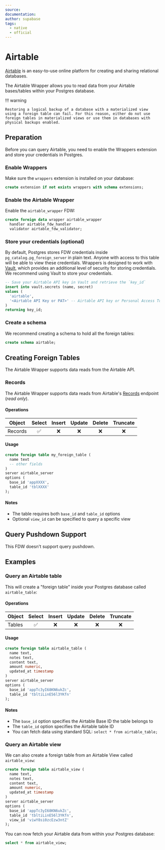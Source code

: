 ```yaml
---
source:
documentation:
author: supabase
tags:
  - native
  - official
---
```


# Airtable

[Airtable](https://www.airtable.com) is an easy-to-use online platform for creating and sharing relational databases.

The Airtable Wrapper allows you to read data from your Airtable bases/tables within your Postgres database.

!!! warning

    Restoring a logical backup of a database with a materialized view using a foreign table can fail. For this reason, either do not use foreign tables in materialized views or use them in databases with physical backups enabled.

## Preparation

Before you can query Airtable, you need to enable the Wrappers extension and store your credentials in Postgres.

### Enable Wrappers

Make sure the `wrappers` extension is installed on your database:

```sql
create extension if not exists wrappers with schema extensions;
```

### Enable the Airtable Wrapper

Enable the `airtable_wrapper` FDW:

```sql
create foreign data wrapper airtable_wrapper
  handler airtable_fdw_handler
  validator airtable_fdw_validator;
```

### Store your credentials (optional)

By default, Postgres stores FDW credentials inside `pg_catalog.pg_foreign_server` in plain text. Anyone with access to this table will be able to view these credentials. Wrappers is designed to work with [Vault](https://supabase.com/docs/guides/database/vault), which provides an additional level of security for storing credentials. We recommend using Vault to store your credentials.

```sql
-- Save your Airtable API key in Vault and retrieve the `key_id`
insert into vault.secrets (name, secret)
values (
  'airtable',
  '<Airtable API Key or PAT>' -- Airtable API key or Personal Access Token (PAT)
)
returning key_id;
```

### Create a schema

We recommend creating a schema to hold all the foreign tables:

```sql
create schema airtable;
```

## Creating Foreign Tables

The Airtable Wrapper supports data reads from the Airtable API.

### Records

The Airtable Wrapper supports data reads from Airtable's [Records](https://airtable.com/developers/web/api/list-records) endpoint (_read only_).

#### Operations

| Object  | Select | Insert | Update | Delete | Truncate |
| ------- | :----: | :----: | :----: | :----: | :------: |
| Records |   ✅   |   ❌   |   ❌   |   ❌   |    ❌    |

#### Usage

```sql
create foreign table my_foreign_table (
  name text
  -- other fields
)
server airtable_server
options (
  base_id 'appXXXX',
  table_id 'tblXXXX'
);
```

#### Notes

- The table requires both `base_id` and `table_id` options
- Optional `view_id` can be specified to query a specific view

## Query Pushdown Support

This FDW doesn't support query pushdown.

## Examples

### Query an Airtable table

This will create a "foreign table" inside your Postgres database called `airtable_table`:

#### Operations

| Object | Select | Insert | Update | Delete | Truncate |
| ------ | :----: | :----: | :----: | :----: | :------: |
| Tables |   ✅   |   ❌   |   ❌   |   ❌   |    ❌    |

#### Usage

```sql
create foreign table airtable_table (
  name text,
  notes text,
  content text,
  amount numeric,
  updated_at timestamp
)
server airtable_server
options (
  base_id 'appTc3yI68KN6ukZc',
  table_id 'tbltiLinE56l3YKfn'
);
```

#### Notes

- The `base_id` option specifies the Airtable Base ID the table belongs to
- The `table_id` option specifies the Airtable table ID
- You can fetch data using standard SQL: `select * from airtable_table;`

### Query an Airtable view

We can also create a foreign table from an Airtable View called `airtable_view`:

```sql
create foreign table airtable_view (
  name text,
  notes text,
  content text,
  amount numeric,
  updated_at timestamp
)
server airtable_server
options (
  base_id 'appTc3yI68KN6ukZc',
  table_id 'tbltiLinE56l3YKfn',
  view_id 'viwY8si0zcEzw3ntZ'
);
```

You can now fetch your Airtable data from within your Postgres database:

```sql
select * from airtable_view;
```
